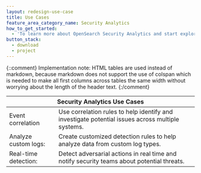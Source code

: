 ```yaml
---
layout: redesign-use-case
title: Use Cases
feature_area_category_name: Security Analytics
how_to_get_started:
  - 'To learn more about OpenSearch Security Analytics and start exploring your event logs, visit <a href="https://opensearch.org/docs/latest/security-analytics/index/" target="_blank">About Security Analytics</a> and <a href="https://opensearch.org/docs/latest/security-analytics/sec-analytics-config/index/" target="_blank">Setting up Security Analytics</a> in our documentation.'
button_stack:
  - download
  - project
---
```


{::comment}
    Implementation note: HTML tables are used instead of markdown, because markdown 
    does not support the use of colspan which is needed to make all first columns 
    across tables the same width without worrying about the length of the header text.
{:/comment}
<table>
  <thead>
    <tr>
      <th colspan="2">Security Analytics Use Cases</th>
    </tr>
  </thead>
  <tbody>
    <tr>
        <td>Event correlation</td>
        <td>Use correlation rules to help identify and investigate potential issues across multiple systems.</td>
    </tr>
    <tr>
      <td>Analyze custom logs:</td>
      <td>Create customized detection rules to help analyze data from custom log types.</td>
    </tr>
    <tr>
      <td>Real-time detection:</td>
      <td>Detect adversarial actions in real time and notify security teams about potential threats.</td>
    </tr>
  </tbody>
</table>
